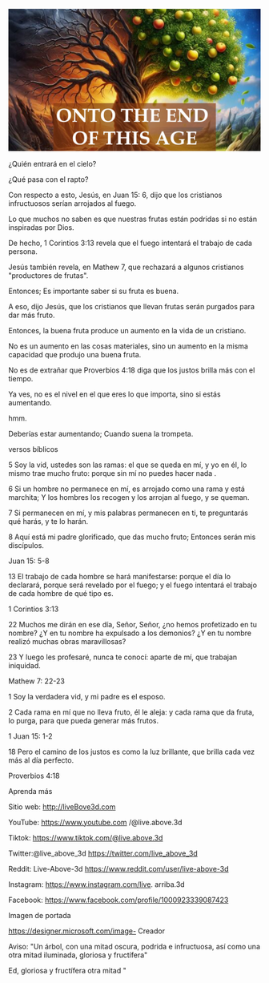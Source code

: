 ![Video cover image](../cover.jpg "cover photo")

¿Quién entrará en el cielo?

¿Qué pasa con el rapto?

Con respecto a esto, Jesús, en Juan 15: 6, dijo que los cristianos infructuosos serían arrojados al fuego.

Lo que muchos no saben es que nuestras frutas están podridas si no están inspiradas por Dios.

De hecho, 1 Corintios 3:13 revela que el fuego intentará el trabajo de cada persona.

Jesús también revela, en Mathew 7, que rechazará a algunos cristianos "productores de frutas".

Entonces; Es importante saber si su fruta es buena.

A eso, dijo Jesús, que los cristianos que llevan frutas serán purgados para dar más fruto.

Entonces, la buena fruta produce un aumento en la vida de un cristiano.

No es un aumento en las cosas materiales, sino un aumento en la misma capacidad que produjo una buena fruta.

No es de extrañar que Proverbios 4:18 diga que los justos brilla más con el tiempo.

Ya ves, no es el nivel en el que eres lo que importa, sino si estás aumentando.

hmm.

Deberías estar aumentando; Cuando suena la trompeta.

versos bíblicos

5 Soy la vid, ustedes son las ramas: el que se queda en mí, y yo en él, lo mismo trae mucho fruto: porque sin mí no puedes hacer nada .

6 Si un hombre no permanece en mí, es arrojado como una rama y está marchita; Y los hombres los recogen y los arrojan al fuego, y se queman.

7 Si permanecen en mí, y mis palabras permanecen en ti, te preguntarás qué harás, y te lo harán.

8 Aquí está mi padre glorificado, que das mucho fruto; Entonces serán mis discípulos.

Juan 15: 5-8

13 El trabajo de cada hombre se hará manifestarse: porque el día lo declarará, porque será revelado por el fuego; y el fuego intentará el trabajo de cada hombre de qué tipo es.

1 Corintios 3:13

22 Muchos me dirán en ese día, Señor, Señor, ¿no hemos profetizado en tu nombre? ¿Y en tu nombre ha expulsado a los demonios? ¿Y en tu nombre realizó muchas obras maravillosas?

23 Y luego les profesaré, nunca te conocí: aparte de mí, que trabajan iniquidad.

Mathew 7: 22-23

1 Soy la verdadera vid, y mi padre es el esposo.

2 Cada rama en mí que no lleva fruto, él le aleja: y cada rama que da fruta, lo purga, para que pueda generar más frutos.

1 Juan 15: 1-2

18 Pero el camino de los justos es como la luz brillante, que brilla cada vez más al día perfecto.

Proverbios 4:18

Aprenda más

Sitio web: http://liveBove3d.com

YouTube: https://www.youtube.com /@live.above.3d

Tiktok: https://www.tiktok.com/@live.above.3d

Twitter:@live_above_3d https://twitter.com/live_above_3d

Reddit: Live-Above-3d https://www.reddit.com/user/live-above-3d

Instagram: https://www.instagram.com/live. arriba.3d

Facebook: https://www.facebook.com/profile/1000923339087423

Imagen de portada

https://designer.microsoft.com/image- Creador

Aviso: "Un árbol, con una mitad oscura, podrida e infructuosa, así como una otra mitad iluminada, gloriosa y fructífera"

Ed, gloriosa y fructífera otra mitad "